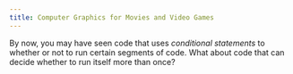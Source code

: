 ```yaml
---
title: Computer Graphics for Movies and Video Games 
---
```


By now, you may have seen code that uses _conditional statements_ to whether or not to run certain segments of code. What about code that can decide whether to run itself more than once?
